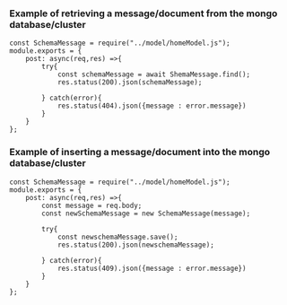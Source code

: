 ### Example of retrieving a message/document from the mongo database/cluster

```
const SchemaMessage = require("../model/homeModel.js");
module.exports = {
    post: async(req,res) =>{
        try{
            const schemaMessage = await ShemaMessage.find();
            res.status(200).json(schemaMessage);

        } catch(error){
            res.status(404).json({message : error.message})
        }
    }
};
```

### Example of inserting a message/document into the mongo database/cluster

```
const SchemaMessage = require("../model/homeModel.js");
module.exports = {
    post: async(req,res) =>{
        const message = req.body;
        const newSchemaMessage = new SchemaMessage(message);

        try{
            const newschemaMessage.save();
            res.status(200).json(newschemaMessage);

        } catch(error){
            res.status(409).json({message : error.message})
        }
    }
};
```
